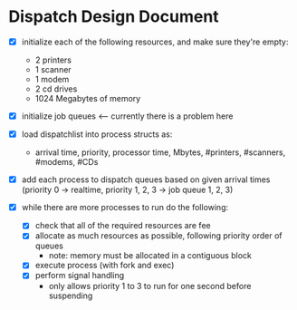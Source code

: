 

# Dispatch Design Document

- [x] initialize each of the following resources, and make sure they're empty:
	- 2 printers
	- 1 scanner
	- 1 modem
	- 2 cd drives
	- 1024 Megabytes of memory
- [x] initialize job queues 	<-- currently there is a problem here
- [x] load dispatchlist into process structs as:
	- arrival time, priority, processor time, Mbytes, #printers, #scanners, #modems, #CDs
- [x] add each process to dispatch queues based on given arrival times (priority 0 -> realtime, priority 1, 2, 3 -> job queue 1, 2, 3)

- [x] while there are more processes to run do the following:
	- [x] check that all of the required resources are fee
	- [x] allocate as much resources as possible, following priority order of queues
		- note: memory must be allocated in a contiguous block
	- [x] execute process (with fork and exec)
	- [x] perform signal handling
		- only allows priority 1 to 3 to run for one second before suspending
